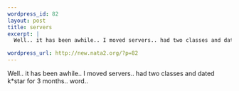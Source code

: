 ```yaml
--- 
wordpress_id: 82
layout: post
title: servers
excerpt: |
  Well.. it has been awhile.. I moved servers.. had two classes and dated k*star for 3 months.. word..

wordpress_url: http://new.nata2.org/?p=82
---
```

Well.. it has been awhile.. I moved servers.. had two classes and dated k*star for 3 months.. word..
